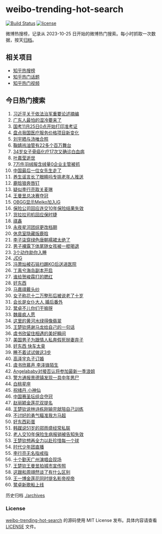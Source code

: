 # weibo-trending-hot-search

[![Build Status](https://github.com/justjavac/weibo-trending-hot-search/workflows/ci/badge.svg?branch=master)](https://github.com/justjavac/weibo-trending-hot-search/actions)
[![license](https://img.shields.io/github/license/justjavac/weibo-trending-hot-search)](https://github.com/justjavac/weibo-trending-hot-search/blob/master/LICENSE)

微博热搜榜，记录从 2023-10-25 日开始的微博热门搜索。每小时抓取一次数据，按天[归档](./archives)。

## 相关项目

- [知乎热搜榜](https://github.com/justjavac/zhihu-trending-top-search)
- [知乎热门话题](https://github.com/justjavac/zhihu-trending-hot-questions)
- [知乎热门视频](https://github.com/justjavac/zhihu-trending-hot-video)

## 今日热门搜索

<!-- BEGIN -->
<!-- 最后更新时间 Mon Nov 25 2024 01:18:59 GMT+0800 (China Standard Time) -->

1. [习近平关于依法治军重要论述摘编](https://s.weibo.com//weibo?q=%23%E4%B9%A0%E8%BF%91%E5%B9%B3%E5%85%B3%E4%BA%8E%E4%BE%9D%E6%B3%95%E6%B2%BB%E5%86%9B%E9%87%8D%E8%A6%81%E8%AE%BA%E8%BF%B0%E6%91%98%E7%BC%96%23&Refer=new_time)
1. [广东人最怕的湿冷要来了](https://s.weibo.com//weibo?q=%23%E5%B9%BF%E4%B8%9C%E4%BA%BA%E6%9C%80%E6%80%95%E7%9A%84%E6%B9%BF%E5%86%B7%E8%A6%81%E6%9D%A5%E4%BA%86%23&t=31&band_rank=24&Refer=top)
1. [国考11月25日0点开始打印准考证](https://s.weibo.com//weibo?q=%23%E5%9B%BD%E8%80%8311%E6%9C%8825%E6%97%A50%E7%82%B9%E5%BC%80%E5%A7%8B%E6%89%93%E5%8D%B0%E5%87%86%E8%80%83%E8%AF%81%23&t=31&band_rank=2&Refer=top)
1. [盘点我国医疗服务价格项目新变化](https://s.weibo.com//weibo?q=%23%E7%9B%98%E7%82%B9%E6%88%91%E5%9B%BD%E5%8C%BB%E7%96%97%E6%9C%8D%E5%8A%A1%E4%BB%B7%E6%A0%BC%E9%A1%B9%E7%9B%AE%E6%96%B0%E5%8F%98%E5%8C%96%23&t=31&band_rank=3&Refer=top)
1. [刘宇晒与汤唯合照](https://s.weibo.com//weibo?q=%23%E5%88%98%E5%AE%87%E6%99%92%E4%B8%8E%E6%B1%A4%E5%94%AF%E5%90%88%E7%85%A7%23&t=31&band_rank=20&Refer=top)
1. [鞠婧祎油管有22多个百万舞台](https://s.weibo.com//weibo?q=%23%E9%9E%A0%E5%A9%A7%E7%A5%8E%E6%B2%B9%E7%AE%A1%E6%9C%8922%E5%A4%9A%E4%B8%AA%E7%99%BE%E4%B8%87%E8%88%9E%E5%8F%B0%23&t=31&band_rank=13&Refer=top)
1. [34岁女子骨癌化疗17次又确诊白血病](https://s.weibo.com//weibo?q=%2334%E5%B2%81%E5%A5%B3%E5%AD%90%E9%AA%A8%E7%99%8C%E5%8C%96%E7%96%9717%E6%AC%A1%E5%8F%88%E7%A1%AE%E8%AF%8A%E7%99%BD%E8%A1%80%E7%97%85%23&t=31&band_rank=4&Refer=top)
1. [叶嘉莹逝世](https://s.weibo.com//weibo?q=%23%E5%8F%B6%E5%98%89%E8%8E%B9%E9%80%9D%E4%B8%96%23&t=31&band_rank=7&Refer=top)
1. [7万件羽绒服含绒量0企业主管被抓](https://s.weibo.com//weibo?q=%237%E4%B8%87%E4%BB%B6%E7%BE%BD%E7%BB%92%E6%9C%8D%E5%90%AB%E7%BB%92%E9%87%8F0%E4%BC%81%E4%B8%9A%E4%B8%BB%E7%AE%A1%E8%A2%AB%E6%8A%93%23&t=31&band_rank=1&Refer=top)
1. [中国最后一位女先生走了](https://s.weibo.com//weibo?q=%23%E4%B8%AD%E5%9B%BD%E6%9C%80%E5%90%8E%E4%B8%80%E4%BD%8D%E5%A5%B3%E5%85%88%E7%94%9F%E8%B5%B0%E4%BA%86%23&t=31&band_rank=12&Refer=top)
1. [养生谣言长了眼睛吗专挑老年人推送](https://s.weibo.com//weibo?q=%23%E5%85%BB%E7%94%9F%E8%B0%A3%E8%A8%80%E9%95%BF%E4%BA%86%E7%9C%BC%E7%9D%9B%E5%90%97%E4%B8%93%E6%8C%91%E8%80%81%E5%B9%B4%E4%BA%BA%E6%8E%A8%E9%80%81%23&t=31&band_rank=10&Refer=top)
1. [鹿晗狼奔唇钉](https://s.weibo.com//weibo?q=%23%E9%B9%BF%E6%99%97%E7%8B%BC%E5%A5%94%E5%94%87%E9%92%89%23&t=31&band_rank=6&Refer=top)
1. [疑似李行亮取关麦琳](https://s.weibo.com//weibo?q=%23%E7%96%91%E4%BC%BC%E6%9D%8E%E8%A1%8C%E4%BA%AE%E5%8F%96%E5%85%B3%E9%BA%A6%E7%90%B3%23&t=31&band_rank=11&Refer=top)
1. [王曼昱总决赛夺冠](https://s.weibo.com//weibo?q=%23%E7%8E%8B%E6%9B%BC%E6%98%B1%E6%80%BB%E5%86%B3%E8%B5%9B%E5%A4%BA%E5%86%A0%23&t=31&band_rank=15&Refer=top)
1. [OBGG显示Meiko加入iG](https://s.weibo.com//weibo?q=%23OBGG%E6%98%BE%E7%A4%BAMeiko%E5%8A%A0%E5%85%A5iG%23&t=31&band_rank=9&Refer=top)
1. [保险公司回应连交10年保险结果失效](https://s.weibo.com//weibo?q=%23%E4%BF%9D%E9%99%A9%E5%85%AC%E5%8F%B8%E5%9B%9E%E5%BA%94%E8%BF%9E%E4%BA%A410%E5%B9%B4%E4%BF%9D%E9%99%A9%E7%BB%93%E6%9E%9C%E5%A4%B1%E6%95%88%23&t=31&band_rank=10&Refer=top)
1. [货拉拉司机回应保时捷](https://s.weibo.com//weibo?q=%23%E8%B4%A7%E6%8B%89%E6%8B%89%E5%8F%B8%E6%9C%BA%E5%9B%9E%E5%BA%94%E4%BF%9D%E6%97%B6%E6%8D%B7%23&t=31&band_rank=5&Refer=top)
1. [祺鑫](https://s.weibo.com//weibo?q=%E7%A5%BA%E9%91%AB&t=31&band_rank=14&Refer=top)
1. [永夜星河团综更改档期](https://s.weibo.com//weibo?q=%23%E6%B0%B8%E5%A4%9C%E6%98%9F%E6%B2%B3%E5%9B%A2%E7%BB%BC%E6%9B%B4%E6%94%B9%E6%A1%A3%E6%9C%9F%23&t=31&band_rank=8&Refer=top)
1. [休息室隐藏版鹿晗](https://s.weibo.com//weibo?q=%23%E4%BC%91%E6%81%AF%E5%AE%A4%E9%9A%90%E8%97%8F%E7%89%88%E9%B9%BF%E6%99%97%23&t=31&band_rank=23&Refer=top)
1. [李子柒穿绿色唐朝襦裙太绝了](https://s.weibo.com//weibo?q=%23%E6%9D%8E%E5%AD%90%E6%9F%92%E7%A9%BF%E7%BB%BF%E8%89%B2%E5%94%90%E6%9C%9D%E8%A5%A6%E8%A3%99%E5%A4%AA%E7%BB%9D%E4%BA%86%23&t=31&band_rank=18&Refer=top)
1. [男子裸露下体尾随女孩被一棍喝退](https://s.weibo.com//weibo?q=%23%E7%94%B7%E5%AD%90%E8%A3%B8%E9%9C%B2%E4%B8%8B%E4%BD%93%E5%B0%BE%E9%9A%8F%E5%A5%B3%E5%AD%A9%E8%A2%AB%E4%B8%80%E6%A3%8D%E5%96%9D%E9%80%80%23&t=31&band_rank=21&Refer=top)
1. [3个动作助你入睡](https://s.weibo.com//weibo?q=%233%E4%B8%AA%E5%8A%A8%E4%BD%9C%E5%8A%A9%E4%BD%A0%E5%85%A5%E7%9D%A1%23&t=31&band_rank=47&Refer=top)
1. [JDG](https://s.weibo.com//weibo?q=JDG&t=31&band_rank=19&Refer=top)
1. [冯萧灿被石铭扫踢KO后送进医院](https://s.weibo.com//weibo?q=%23%E5%86%AF%E8%90%A7%E7%81%BF%E8%A2%AB%E7%9F%B3%E9%93%AD%E6%89%AB%E8%B8%A2KO%E5%90%8E%E9%80%81%E8%BF%9B%E5%8C%BB%E9%99%A2%23&t=31&band_rank=24&Refer=top)
1. [丁禹兮海岛副本开启](https://s.weibo.com//weibo?q=%23%E4%B8%81%E7%A6%B9%E5%85%AE%E6%B5%B7%E5%B2%9B%E5%89%AF%E6%9C%AC%E5%BC%80%E5%90%AF%23&t=31&band_rank=25&Refer=top)
1. [谁给贺峻霖打的腮红](https://s.weibo.com//weibo?q=%23%E8%B0%81%E7%BB%99%E8%B4%BA%E5%B3%BB%E9%9C%96%E6%89%93%E7%9A%84%E8%85%AE%E7%BA%A2%23&t=31&band_rank=25&Refer=top)
1. [好东西](https://s.weibo.com//weibo?q=%E5%A5%BD%E4%B8%9C%E8%A5%BF&t=31&band_rank=27&Refer=top)
1. [马嘉祺戴头纱](https://s.weibo.com//weibo?q=%23%E9%A9%AC%E5%98%89%E7%A5%BA%E6%88%B4%E5%A4%B4%E7%BA%B1%23&t=31&band_rank=16&Refer=top)
1. [女子称花十二万整形后被说老了十岁](https://s.weibo.com//weibo?q=%23%E5%A5%B3%E5%AD%90%E7%A7%B0%E8%8A%B1%E5%8D%81%E4%BA%8C%E4%B8%87%E6%95%B4%E5%BD%A2%E5%90%8E%E8%A2%AB%E8%AF%B4%E8%80%81%E4%BA%86%E5%8D%81%E5%B2%81%23&t=31&band_rank=28&Refer=top)
1. [会长是女仆大人 婚后番外](https://s.weibo.com//weibo?q=%E4%BC%9A%E9%95%BF%E6%98%AF%E5%A5%B3%E4%BB%86%E5%A4%A7%E4%BA%BA%20%E5%A9%9A%E5%90%8E%E7%95%AA%E5%A4%96&t=31&band_rank=17&Refer=top)
1. [鹭卓不儿你们干嘛呀](https://s.weibo.com//weibo?q=%23%E9%B9%AD%E5%8D%93%E4%B8%8D%E5%84%BF%E4%BD%A0%E4%BB%AC%E5%B9%B2%E5%98%9B%E5%91%80%23&t=31&band_rank=31&Refer=top)
1. [魏晨疯人愿](https://s.weibo.com//weibo?q=%23%E9%AD%8F%E6%99%A8%E7%96%AF%E4%BA%BA%E6%84%BF%23&t=31&band_rank=29&Refer=top)
1. [这里的黄河水绿得像翡翠](https://s.weibo.com//weibo?q=%23%E8%BF%99%E9%87%8C%E7%9A%84%E9%BB%84%E6%B2%B3%E6%B0%B4%E7%BB%BF%E5%BE%97%E5%83%8F%E7%BF%A1%E7%BF%A0%23&t=31&band_rank=34&Refer=top)
1. [王楚钦感谢马龙给自己的一句话](https://s.weibo.com//weibo?q=%23%E7%8E%8B%E6%A5%9A%E9%92%A6%E6%84%9F%E8%B0%A2%E9%A9%AC%E9%BE%99%E7%BB%99%E8%87%AA%E5%B7%B1%E7%9A%84%E4%B8%80%E5%8F%A5%E8%AF%9D%23&t=31&band_rank=22&Refer=top)
1. [虞书欣留住相遇的美好瞬间](https://s.weibo.com//weibo?q=%23%E8%99%9E%E4%B9%A6%E6%AC%A3%E7%95%99%E4%BD%8F%E7%9B%B8%E9%81%87%E7%9A%84%E7%BE%8E%E5%A5%BD%E7%9E%AC%E9%97%B4%23&t=31&band_rank=35&Refer=top)
1. [美国男子为跟情人私奔假死抛妻弃子](https://s.weibo.com//weibo?q=%23%E7%BE%8E%E5%9B%BD%E7%94%B7%E5%AD%90%E4%B8%BA%E8%B7%9F%E6%83%85%E4%BA%BA%E7%A7%81%E5%A5%94%E5%81%87%E6%AD%BB%E6%8A%9B%E5%A6%BB%E5%BC%83%E5%AD%90%23&t=31&band_rank=36&Refer=top)
1. [好东西 快车太臭](https://s.weibo.com//weibo?q=%E5%A5%BD%E4%B8%9C%E8%A5%BF%20%E5%BF%AB%E8%BD%A6%E5%A4%AA%E8%87%AD&t=31&band_rank=40&Refer=top)
1. [睡不着试试做这3步](https://s.weibo.com//weibo?q=%23%E7%9D%A1%E4%B8%8D%E7%9D%80%E8%AF%95%E8%AF%95%E5%81%9A%E8%BF%993%E6%AD%A5%23&t=31&band_rank=38&Refer=top)
1. [高泽宇丸子订婚](https://s.weibo.com//weibo?q=%23%E9%AB%98%E6%B3%BD%E5%AE%87%E4%B8%B8%E5%AD%90%E8%AE%A2%E5%A9%9A%23&t=31&band_rank=39&Refer=top)
1. [虞书欣慕声 李泽锋陌生](https://s.weibo.com//weibo?q=%E8%99%9E%E4%B9%A6%E6%AC%A3%E6%85%95%E5%A3%B0%20%E6%9D%8E%E6%B3%BD%E9%94%8B%E9%99%8C%E7%94%9F&t=31&band_rank=26&Refer=top)
1. [Angelababy对接否认将参加最新一季浪姐](https://s.weibo.com//weibo?q=%23Angelababy%E5%AF%B9%E6%8E%A5%E5%90%A6%E8%AE%A4%E5%B0%86%E5%8F%82%E5%8A%A0%E6%9C%80%E6%96%B0%E4%B8%80%E5%AD%A3%E6%B5%AA%E5%A7%90%23&t=31&band_rank=32&Refer=top)
1. [警方通报景德镇发现一具中年男尸](https://s.weibo.com//weibo?q=%23%E8%AD%A6%E6%96%B9%E9%80%9A%E6%8A%A5%E6%99%AF%E5%BE%B7%E9%95%87%E5%8F%91%E7%8E%B0%E4%B8%80%E5%85%B7%E4%B8%AD%E5%B9%B4%E7%94%B7%E5%B0%B8%23&t=31&band_rank=45&Refer=top)
1. [白桃星座](https://s.weibo.com//weibo?q=%E7%99%BD%E6%A1%83%E6%98%9F%E5%BA%A7&t=31&band_rank=33&Refer=top)
1. [祝绪丹 小神仙](https://s.weibo.com//weibo?q=%E7%A5%9D%E7%BB%AA%E4%B8%B9%20%E5%B0%8F%E7%A5%9E%E4%BB%99&t=31&band_rank=43&Refer=top)
1. [中国赛圣坛组合夺冠](https://s.weibo.com//weibo?q=%23%E4%B8%AD%E5%9B%BD%E8%B5%9B%E5%9C%A3%E5%9D%9B%E7%BB%84%E5%90%88%E5%A4%BA%E5%86%A0%23&t=31&band_rank=45&Refer=top)
1. [赵丽颖金莲花双提名](https://s.weibo.com//weibo?q=%23%E8%B5%B5%E4%B8%BD%E9%A2%96%E9%87%91%E8%8E%B2%E8%8A%B1%E5%8F%8C%E6%8F%90%E5%90%8D%23&t=31&band_rank=31&Refer=top)
1. [王楚钦说林诗栋刚输完就陪自己训练](https://s.weibo.com//weibo?q=%23%E7%8E%8B%E6%A5%9A%E9%92%A6%E8%AF%B4%E6%9E%97%E8%AF%97%E6%A0%8B%E5%88%9A%E8%BE%93%E5%AE%8C%E5%B0%B1%E9%99%AA%E8%87%AA%E5%B7%B1%E8%AE%AD%E7%BB%83%23&t=31&band_rank=30&Refer=top)
1. [不讨好的勇气瞄准我方马超](https://s.weibo.com//weibo?q=%E4%B8%8D%E8%AE%A8%E5%A5%BD%E7%9A%84%E5%8B%87%E6%B0%94%E7%9E%84%E5%87%86%E6%88%91%E6%96%B9%E9%A9%AC%E8%B6%85&t=31&band_rank=48&Refer=top)
1. [好东西彩蛋](https://s.weibo.com//weibo?q=%E5%A5%BD%E4%B8%9C%E8%A5%BF%E5%BD%A9%E8%9B%8B&t=31&band_rank=50&Refer=top)
1. [韩媒说51岁的郑雨盛经常私联](https://s.weibo.com//weibo?q=%23%E9%9F%A9%E5%AA%92%E8%AF%B451%E5%B2%81%E7%9A%84%E9%83%91%E9%9B%A8%E7%9B%9B%E7%BB%8F%E5%B8%B8%E7%A7%81%E8%81%94%23&t=31&band_rank=39&Refer=top)
1. [老人交10年保险生病报销被告知失效](https://s.weibo.com//weibo?q=%23%E8%80%81%E4%BA%BA%E4%BA%A410%E5%B9%B4%E4%BF%9D%E9%99%A9%E7%94%9F%E7%97%85%E6%8A%A5%E9%94%80%E8%A2%AB%E5%91%8A%E7%9F%A5%E5%A4%B1%E6%95%88%23&t=31&band_rank=35&Refer=top)
1. [王楚钦想再全力以赴珍惜每一个球](https://s.weibo.com//weibo?q=%23%E7%8E%8B%E6%A5%9A%E9%92%A6%E6%83%B3%E5%86%8D%E5%85%A8%E5%8A%9B%E4%BB%A5%E8%B5%B4%E7%8F%8D%E6%83%9C%E6%AF%8F%E4%B8%80%E4%B8%AA%E7%90%83%23&t=31&band_rank=37&Refer=top)
1. [时代少年团直播](https://s.weibo.com//weibo?q=%E6%97%B6%E4%BB%A3%E5%B0%91%E5%B9%B4%E5%9B%A2%E7%9B%B4%E6%92%AD&t=31&band_rank=38&Refer=top)
1. [李行亮无名指戒指](https://s.weibo.com//weibo?q=%23%E6%9D%8E%E8%A1%8C%E4%BA%AE%E6%97%A0%E5%90%8D%E6%8C%87%E6%88%92%E6%8C%87%23&t=31&band_rank=41&Refer=top)
1. [十个勤天广州演唱会现场](https://s.weibo.com//weibo?q=%E5%8D%81%E4%B8%AA%E5%8B%A4%E5%A4%A9%E5%B9%BF%E5%B7%9E%E6%BC%94%E5%94%B1%E4%BC%9A%E7%8E%B0%E5%9C%BA&t=31&band_rank=42&Refer=top)
1. [王楚钦王曼昱拍城市宣传照](https://s.weibo.com//weibo?q=%23%E7%8E%8B%E6%A5%9A%E9%92%A6%E7%8E%8B%E6%9B%BC%E6%98%B1%E6%8B%8D%E5%9F%8E%E5%B8%82%E5%AE%A3%E4%BC%A0%E7%85%A7%23&t=31&band_rank=44&Refer=top)
1. [这跟和周翊然谈了有什么区别](https://s.weibo.com//weibo?q=%E8%BF%99%E8%B7%9F%E5%92%8C%E5%91%A8%E7%BF%8A%E7%84%B6%E8%B0%88%E4%BA%86%E6%9C%89%E4%BB%80%E4%B9%88%E5%8C%BA%E5%88%AB&t=31&band_rank=46&Refer=top)
1. [王一博金莲花同时提名影帝视帝](https://s.weibo.com//weibo?q=%23%E7%8E%8B%E4%B8%80%E5%8D%9A%E9%87%91%E8%8E%B2%E8%8A%B1%E5%90%8C%E6%97%B6%E6%8F%90%E5%90%8D%E5%BD%B1%E5%B8%9D%E8%A7%86%E5%B8%9D%23&t=31&band_rank=48&Refer=top)
1. [鹭卓新歌船上线](https://s.weibo.com//weibo?q=%23%E9%B9%AD%E5%8D%93%E6%96%B0%E6%AD%8C%E8%88%B9%E4%B8%8A%E7%BA%BF%23&t=31&band_rank=49&Refer=top)

<!-- END -->

历史归档 [./archives](./archives)

### License

[weibo-trending-hot-search](https://github.com/justjavac/weibo-trending-hot-search) 的源码使用 MIT License
发布。具体内容请查看 [LICENSE](./LICENSE) 文件。
